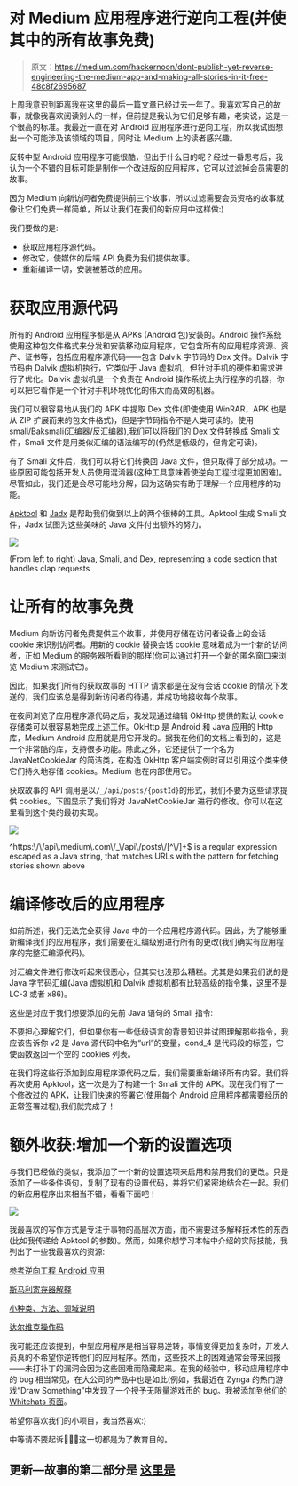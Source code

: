 # 对 Medium 应用程序进行逆向工程(并使其中的所有故事免费)

> 原文：<https://medium.com/hackernoon/dont-publish-yet-reverse-engineering-the-medium-app-and-making-all-stories-in-it-free-48c8f2695687>

上周我意识到距离我在这里的最后一篇文章已经过去一年了。我喜欢写自己的故事，就像我喜欢阅读别人的一样，但前提是我认为它们足够有趣，老实说，这是一个很高的标准。我最近一直在对 Android 应用程序进行逆向工程，所以我试图想出一个可能涉及该领域的项目，同时让 Medium 上的读者感兴趣。

反转中型 Android 应用程序可能很酷，但出于什么目的呢？经过一番思考后，我认为一个不错的目标可能是制作一个改进版的应用程序，它可以过滤掉会员需要的故事。

因为 Medium 向新访问者免费提供前三个故事，所以过滤需要会员资格的故事就像让它们免费一样简单，所以让我们在我们的新应用中这样做:)

我们要做的是:

*   获取应用程序源代码。
*   修改它，使媒体的后端 API 免费为我们提供故事。
*   重新编译一切，安装被篡改的应用。

# 获取应用源代码

所有的 Android 应用程序都是从 APKs (Android 包)安装的。Android 操作系统使用这种包文件格式来分发和安装移动应用程序，它包含所有的应用程序资源、资产、证书等，包括应用程序源代码——包含 Dalvik 字节码的 Dex 文件。Dalvik 字节码由 Dalvik 虚拟机执行，它类似于 Java 虚拟机，但针对手机的硬件和需求进行了优化。Dalvik 虚拟机是一个负责在 Android 操作系统上执行程序的机器，你可以把它看作是一个针对手机环境优化的伟大而高效的机器。

我们可以很容易地从我们的 APK 中提取 Dex 文件(即使使用 WinRAR，APK 也是从 ZIP 扩展而来的包文件格式)，但是字节码指令不是人类可读的。使用 smali/Baksmali(汇编器/反汇编器),我们可以将我们的 Dex 文件转换成 Smali 文件，Smali 文件是用类似汇编的语法编写的(仍然是低级的，但肯定可读)。

有了 Smali 文件后，我们可以将它们转换回 Java 文件，但只取得了部分成功。一些原因可能包括开发人员使用混淆器(这种工具意味着使逆向工程过程更加困难)。尽管如此，我们还是会尽可能地分解，因为这确实有助于理解一个应用程序的功能。

[Apktool](https://ibotpeaches.github.io/Apktool/) 和 [Jadx](https://github.com/skylot/jadx) 是帮助我们做到以上的两个很棒的工具。Apktool 生成 Smali 文件，Jadx 试图为这些美味的 Java 文件付出额外的努力。

![](img/139cfc25630b278ff8eeae1617a5712f.png)

(From left to right) Java, Smali, and Dex, representing a code section that handles clap requests

# 让所有的故事免费

Medium 向新访问者免费提供三个故事，并使用存储在访问者设备上的会话 cookie 来识别访问者。用新的 cookie 替换会话 cookie 意味着成为一个新的访问者，正如 Medium 的服务器所看到的那样(你可以通过打开一个新的匿名窗口来浏览 Medium 来测试它)。

因此，如果我们所有的获取故事的 HTTP 请求都是在没有会话 cookie 的情况下发送的，我们应该总是得到新访问者的待遇，并成功地接收每个故事。

在夜间浏览了应用程序源代码之后，我发现通过编辑 OkHttp 提供的默认 cookie 存储类可以很容易地完成上述工作。OkHttp 是 Android 和 Java 应用的 Http 库，Medium Android 应用就是用它开发的。据我在他们的文档上看到的，这是一个非常酷的库，支持很多功能。除此之外，它还提供了一个名为 JavaNetCookieJar 的简洁类，在构造 OkHttp 客户端实例时可以引用这个类来使它们持久地存储 cookies。Medium 也在内部使用它。

获取故事的 API 调用是以`/_/api/posts/{postId}`的形式，我们不要为这些请求提供 cookies。下图显示了我们将对 JavaNetCookieJar 进行的修改。你可以在这里看到这个类的最初实现。

![](img/befa4894f968a949ab39c8ded6cd2831.png)

^https:\\/\\/api\\.medium\\.com\\/_\\/api\\/posts\\/[^\\/]+$ is a regular expression escaped as a Java string, that matches URLs with the pattern for fetching stories shown above

# 编译修改后的应用程序

如前所述，我们无法完全获得 Java 中的一个应用程序源代码。因此，为了能够重新编译我们的应用程序，我们需要在汇编级别进行所有的更改(我们确实有应用程序的完整汇编源代码)。

对汇编文件进行修改听起来很恶心，但其实也没那么糟糕。尤其是如果我们说的是 Java 字节码汇编(Java 虚拟机和 Dalvik 虚拟机都有比较高级的指令集，这里不是 LC-3 或者 x86)。

这些是对应于我们想要添加的先前 Java 语句的 Smali 指令:

不要担心理解它们，但如果你有一些低级语言的背景知识并试图理解那些指令，我应该告诉你 v2 是 Java 源代码中名为“url”的变量，cond_4 是代码段的标签，它使函数返回一个空的 cookies 列表。

在我们将这些行添加到应用程序源代码之后，我们需要重新编译所有内容。我们将再次使用 Apktool，这一次是为了构建一个 Smali 文件的 APK。现在我们有了一个修改过的 APK，让我们快速的签署它(使用每个 Android 应用程序都需要经历的正常签署过程),我们就完成了！

# 额外收获:增加一个新的设置选项

与我们已经做的类似，我添加了一个新的设置选项来启用和禁用我们的更改。只是添加了一些条件语句，复制了现有的设置代码，并将它们紧密地结合在一起。我们的新应用程序出来相当不错，看看下面吧！

![](img/a743bc6ce1417d55b815be4366e2362c.png)

我最喜欢的写作方式是专注于事物的高层次方面，而不需要过多解释技术性的东西(比如我传递给 Apktool 的参数)。然而，如果你想学习本帖中介绍的实际技能，我列出了一些我最喜欢的资源:

[参考逆向工程 Android 应用](https://sushi2k.gitbooks.io/the-owasp-mobile-security-testing-guide/content/0x05c-Reverse-Engineering-and-Tampering.html)

[斯马利寄存器解释](https://github.com/JesusFreke/smali/wiki/Registers)

[小种类、方法、领域说明](https://github.com/JesusFreke/smali/wiki/TypesMethodsAndFields)

[达尔维克操作码](http://pallergabor.uw.hu/androidblog/dalvik_opcodes.html)

我可能还应该提到，中型应用程序是相当容易逆转，事情变得更加复杂时，开发人员真的不希望你逆转他们的应用程序。然而，这些技术上的困难通常会带来回报——未打补丁的漏洞会因为这些困难而隐藏起来。在我的经验中，移动应用程序中的 bug 相当常见，在大公司的产品中也是如此(例如，我最近在 Zynga 的热门游戏“Draw Something”中发现了一个授予无限量游戏币的 bug。我被添加到他们的 [Whitehats 页面](https://www.zynga.com/security/whitehats)。

希望你喜欢我们的小项目，我当然喜欢:)

中等请不要起诉🙏🙏🙏这一切都是为了教育目的。

## **更新—故事的第二部分是** [**这里是**](https://medium.freecodecamp.org/cache-deception-how-i-discovered-a-vulnerability-in-medium-and-helped-them-fix-it-31cec2a3938b)